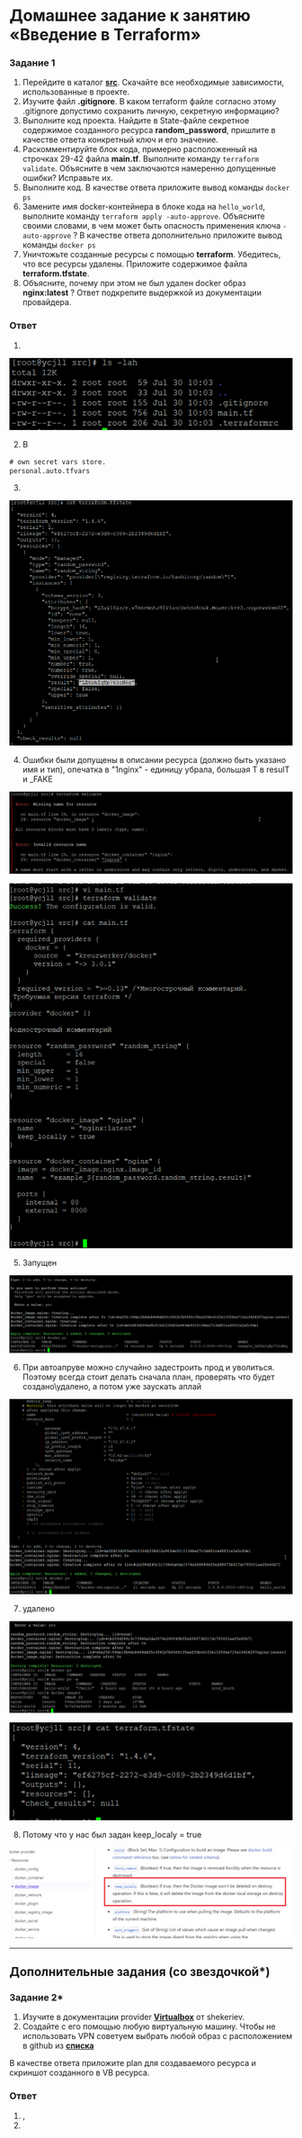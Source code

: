 # Домашнее задание к занятию «Введение в Terraform»


### Задание 1

1. Перейдите в каталог [**src**](https://github.com/netology-code/ter-homeworks/tree/main/01/src). Скачайте все необходимые зависимости, использованные в проекте. 
2. Изучите файл **.gitignore**. В каком terraform файле согласно этому .gitignore допустимо сохранить личную, секретную информацию?
3. Выполните код проекта. Найдите  в State-файле секретное содержимое созданного ресурса **random_password**, пришлите в качестве ответа конкретный ключ и его значение.
4. Раскомментируйте блок кода, примерно расположенный на строчках 29-42 файла **main.tf**.
Выполните команду ```terraform validate```. Объясните в чем заключаются намеренно допущенные ошибки? Исправьте их.
5. Выполните код. В качестве ответа приложите вывод команды ```docker ps```
6. Замените имя docker-контейнера в блоке кода на ```hello_world```, выполните команду ```terraform apply -auto-approve```.
Объясните своими словами, в чем может быть опасность применения ключа  ```-auto-approve``` ? В качестве ответа дополнительно приложите вывод команды ```docker ps```
7. Уничтожьте созданные ресурсы с помощью **terraform**. Убедитесь, что все ресурсы удалены. Приложите содержимое файла **terraform.tfstate**. 
8. Объясните, почему при этом не был удален docker образ **nginx:latest** ? Ответ подкрепите выдержкой из документации провайдера.


### Ответ
1. 
![Скрин](https://github.com/Jlljully/terr01/blob/main/Untitled.png "клоне")

2. В
```
# own secret vars store.
personal.auto.tfvars
```
3.
![Скрин](https://github.com/Jlljully/terr01/blob/main/Untitled1.png "пасс")

4. Ошибки были допущены в описании ресурса (должно быть указано имя и тип), опечатка в "1nginx" - единицу убрала, большая Т в resulT и _FAKE
   
![Скрин](https://github.com/Jlljully/terr01/blob/main/Untitled2.png "ошибки")

![Скрин](https://github.com/Jlljully/terr01/blob/main/Untitled3.png "ошибки")  

5. Запущен
   
![Скрин](https://github.com/Jlljully/terr01/blob/main/Untitled4.png "контейнер")

6. При автоапруве можно случайно задестроить прод и уволиться. Поэтому всегда стоит делать сначала план, проверять что будет создано\удалено, а потом уже заускать аплай
   
![Скрин](https://github.com/Jlljully/terr01/blob/main/Untitled5.png "контейнер2")

7. удалено
   
![Скрин](https://github.com/Jlljully/terr01/blob/main/Untitled6.png "дестрой")

![Скрин](https://github.com/Jlljully/terr01/blob/main/Untitled7.png "дестрой")
   
8. Потому что у нас был задан keep_localy = true

![Скрин](https://github.com/Jlljully/terr01/blob/main/Untitled8.png "локал")
   
    
   
------

## Дополнительные задания (со звездочкой*)

### Задание 2*

1. Изучите в документации provider [**Virtualbox**](https://docs.comcloud.xyz/providers/shekeriev/virtualbox/latest/docs) от 
shekeriev.
2. Создайте с его помощью любую виртуальную машину. Чтобы не использовать VPN советуем выбрать любой образ с расположением в github из [**списка**](https://www.vagrantbox.es/)

В качестве ответа приложите plan для создаваемого ресурса и скриншот созданного в VB ресурса. 


### Ответ
1. ,
2. 

  
